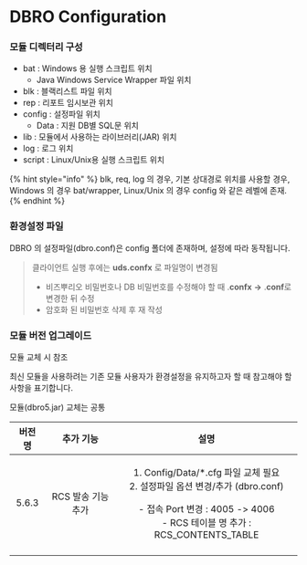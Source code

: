 # DBRO Configuration

### 모듈 디렉터리 구성

* bat : Windows 용 실행 스크립트 위치
  * Java Windows Service Wrapper 파일 위치
* blk : 블랙리스트 파일 위치
* rep : 리포트 임시보관 위치
* config : 설정파일 위치
  * Data : 지원 DB별 SQL문 위치
* lib : 모듈에서 사용하는 라이브러리(JAR) 위치
* log : 로그 위치
* script : Linux/Unix용 실행 스크립트 위치

{% hint style="info" %}
blk, req, log 의 경우, 기본 상대경로 위치를 사용할 경우, Windows 의 경우 bat/wrapper, Linux/Unix 의 경우 config 와 같은 레벨에 존재.
{% endhint %}



### 환경설정 파일

DBRO 의 설정파일(dbro.conf)은 config 폴더에 존재하며, 설정에 따라 동작됩니다.

> 클라이언트 실행 후에는 **uds.confx** 로 파일명이 변경됨
>
> * 비즈뿌리오 비밀번호나 DB 비밀번호를 수정해야 할 때 .**confx** **->** .**conf**로 변경한 뒤 수정
> * 암호화 된 비밀번호 삭제 후 재 작성



### 모듈 버전 업그레이드

모듈 교체 시 참조

최신 모듈을 사용하려는 기존 모듈 사용자가 환경설정을 유지하고자 할 때 참고해야 할 사항을 표기합니다.

모듈(dbro5.jar) 교체는 공통

|  버전 명 |     추가 기능    |                                                                       설명                                                                      |
| :---: | :----------: | :-------------------------------------------------------------------------------------------------------------------------------------------: |
| 5.6.3 | RCS 발송 기능 추가 | <p>1. Config/Data/*.cfg 파일 교체 필요<br>2. 설정파일 옵션 변경/추가 (dbro.conf)</p><p>- 접속 Port 변경 : 4005 -> 4006<br>- RCS 테이블 명 추가 : RCS_CONTENTS_TABLE</p> |
|       |              |                                                                                                                                               |



```apacheconf
```

